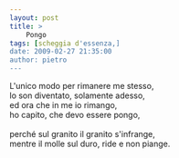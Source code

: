 ```yaml
---
layout: post
title: >
    Pongo
tags: [scheggia d'essenza,]
date: 2009-02-27 21:35:00
author: pietro
---
```

L'unico modo per rimanere me stesso,<br/>lo son diventato, solamente adesso,<br/>ed ora che in me io rimango,<br/>ho capito, che devo essere pongo,<br/><br/>perché sul granito il granito s'infrange,<br/>mentre il molle sul duro, ride e non piange.
